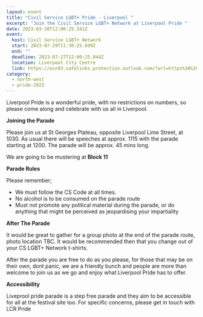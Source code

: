 ```yaml
---
layout: event
title: "Civil Service LGBT+ Pride - Liverpool "
excerpt: "Join the Civil Service LGBT+ Network at Liverpool Pride "
date: 2023-03-30T12:00:25.541Z
event:
  host: Civil Service LGBT+ Network
  start: 2023-07-29T11:30:25.699Z
  end: ""
  deadline: 2023-07-27T12:00:25.844Z
  location: Liverpool City Centre
  link: https://eur03.safelinks.protection.outlook.com/?url=https%3A%2F%2Fdocs.google.com%2Fforms%2Fd%2Fe%2F1FAIpQLSf3hijFFwyj7oE1EZTYWSC6sbMRHl213Yb8fWrogZWabICGLA%2Fviewform%3Fvc%3D0%26c%3D0%26w%3D1%26flr%3D0%26usp%3Dmail_form_link&data=05%7C01%7CRoss.starkie%40hmrc.gov.uk%7C35a5d411c4a246ffad2308db3f12ae75%7Cac52f73cfd1a4a9a8e7a4a248f3139e1%7C0%7C0%7C638173121696328349%7CUnknown%7CTWFpbGZsb3d8eyJWIjoiMC4wLjAwMDAiLCJQIjoiV2luMzIiLCJBTiI6Ik1haWwiLCJXVCI6Mn0%3D%7C3000%7C%7C%7C&sdata=fX%2B5Rf%2F3yue8%2B58Cqr9fX72cjqsey7f0gHY5R6wtKkk%3D&reserved=0
category:
  - north-west
  - pride-2023
---
```

Liverpool Pride is a wonderful pride, with no restrictions on numbers, so please come along and celebrate with us all in Liverpool.

**J﻿oining the Parade**

Please join us at St Georges Plateau, opposite Liverpool Lime Street, at 1030. As usual there will be speeches at approx. 1115 with the parade starting at 1200. The parade will be approx. 45 mins long.

We are going to be mustering at **Block 11**

**Parade Rules**

P﻿lease remember; 

* We must follow the CS Code at all times. 
* N﻿o alcohol is to be consumed on the parade route
* Must not promote any political material during the parade, or do anything that might be perceived as jeopardising your impartiality 

**A﻿fter The Parade**

It would be great to gather for a group photo at the end of the parade route, photo location TBC. It would be recommended then that you change out of your CS LGBT+ Network t-shirts. 

A﻿fter the parade you are free to do as you please, for those that may be on their own, dont panic, we are a friendly bunch and people are more than welcome to join us as we go and enjoy what Liverpool Pride has to offer. 

**A﻿ccessibility** 

L﻿iveprool pride parade is a step free parade and they aim to be accessible for all at the festival site too. For specific concerns, please get in touch with LCR Pride